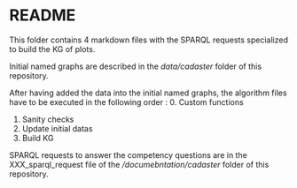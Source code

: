 # README

This folder contains 4 markdown files with the SPARQL requests specialized to build the KG of plots.

Initial named graphs are described in the *data/cadaster* folder of this repository.

After having added the data into the initial named graphs, the algorithm files have to be executed in the following order :
0. Custom functions
1. Sanity checks
2. Update initial datas
3. Build KG

SPARQL requests to answer the competency questions are in the XXX_sparql_request file of the */documebntation/cadaster* folder of this repository.